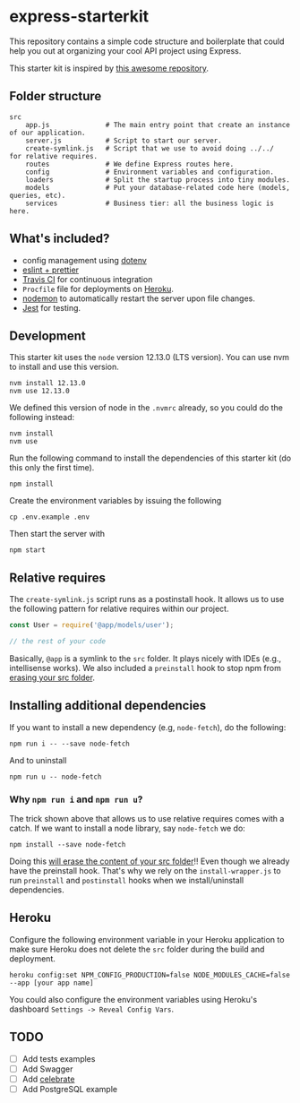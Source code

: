 # express-starterkit

This repository contains a simple code structure and boilerplate that could help you out at organizing your cool API project using Express.

This starter kit is inspired by [this awesome repository](https://github.com/santiq/bulletproof-nodejs).

## Folder structure

```
src
    app.js              # The main entry point that create an instance of our application.
    server.js           # Script to start our server.
    create-symlink.js   # Script that we use to avoid doing ../../  for relative requires.
    routes              # We define Express routes here.
    config              # Environment variables and configuration.
    loaders             # Split the startup process into tiny modules.
    models              # Put your database-related code here (models, queries, etc).
    services            # Business tier: all the business logic is here.
```

## What's included?

- config management using [dotenv](https://github.com/motdotla/dotenv)
- [eslint + prettier](https://prettier.io/docs/en/integrating-with-linters.html)
- [Travis CI](http://travis-ci.com/) for continuous integration
- `Procfile` file for deployments on [Heroku](https://www.heroku.com/).
- [nodemon](https://nodemon.io/) to automatically restart the server upon file changes.
- [Jest](https://jestjs.io/) for testing.

## Development

This starter kit uses the `node` version 12.13.0 (LTS version). You can use nvm to install and use this version.

```
nvm install 12.13.0
nvm use 12.13.0
```

We defined this version of node in the `.nvmrc` already, so you could do the following instead:

```
nvm install
nvm use
```

Run the following command to install the dependencies of this starter kit (do this only the first time).

```
npm install
```


Create the environment variables by issuing the following

```shell
cp .env.example .env
```
Then start the server with

```
npm start
```

## Relative requires

The `create-symlink.js` script runs as a postinstall hook. It allows us to use the following pattern for relative requires within our project.

```javascript
const User = require('@app/models/user');

// the rest of your code
```

Basically, `@app` is a symlink to the `src` folder. It plays nicely with IDEs (e.g., intellisense works). We also included a `preinstall` hook to stop npm from [erasing your src folder](https://gist.github.com/branneman/8048520#gistcomment-3009096).

## Installing additional dependencies

If you want to install a new dependency (e.g, `node-fetch`), do the following:

```
npm run i -- --save node-fetch
```

And to uninstall

```
npm run u -- node-fetch
```

### Why `npm run i` and `npm run u`?

The trick shown above that allows us to use relative requires comes with a catch. If we want to install a node library, say `node-fetch` we do:

```
npm install --save node-fetch
```

Doing this [will erase the content of your src folder](https://gist.github.com/branneman/8048520#gistcomment-3009096)!! Even though we already have the preinstall hook. That's why we rely on the `install-wrapper.js` to run `preinstall` and `postinstall` hooks when we install/uninstall dependencies.

## Heroku

Configure the following environment variable in your Heroku application to make sure Heroku does not delete the `src` folder during the build and deployment.

```
heroku config:set NPM_CONFIG_PRODUCTION=false NODE_MODULES_CACHE=false --app [your app name]
```

You could also configure the environment variables using Heroku's dashboard `Settings -> Reveal Config Vars`.

## TODO

- [ ] Add tests examples
- [ ] Add Swagger
- [ ] Add [celebrate](https://github.com/arb/celebrate)
- [ ] Add PostgreSQL example
